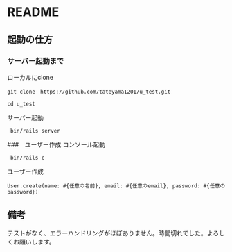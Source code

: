 # README
## 起動の仕方
### サーバー起動まで
ローカルにclone
```
git clone　https://github.com/tateyama1201/u_test.git
```

```
cd u_test
```
サーバー起動
```
 bin/rails server
```

###　ユーザー作成
コンソール起動
```
 bin/rails c
```

ユーザー作成
```
User.create(name: #{任意の名前}, email: #{任意のemail}, password: #{任意のpassword})
```

## 備考
テストがなく、エラーハンドリングがほぼありません。時間切れでした。よろしくお願いします。

